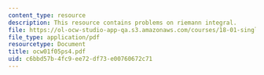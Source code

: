 ```yaml
---
content_type: resource
description: This resource contains problems on riemann integral.
file: https://ol-ocw-studio-app-qa.s3.amazonaws.com/courses/18-01-single-variable-calculus-fall-2005/c6bbd57b4fc9ee72df73e00760672c71_ocw01f05ps4.pdf
file_type: application/pdf
resourcetype: Document
title: ocw01f05ps4.pdf
uid: c6bbd57b-4fc9-ee72-df73-e00760672c71
---
```

